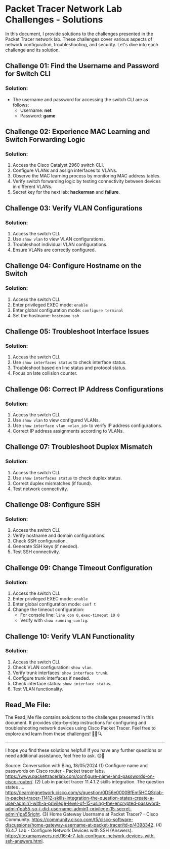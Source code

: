 # Packet Tracer Network Lab Challenges - Solutions

In this document, I provide solutions to the challenges presented in the Packet Tracer network lab. These challenges cover various aspects of network configuration, troubleshooting, and security. Let's dive into each challenge and its solution.

## Challenge 01: Find the Username and Password for Switch CLI

### Solution:
- The username and password for accessing the switch CLI are as follows:
    - Username: **net**
    - Password: **game**

## Challenge 02: Experience MAC Learning and Switch Forwarding Logic

### Solution:
1. Access the Cisco Catalyst 2960 switch CLI.
2. Configure VLANs and assign interfaces to VLANs.
3. Observe the MAC learning process by monitoring MAC address tables.
4. Verify switch forwarding logic by testing connectivity between devices in different VLANs.
5. Secret key for the next lab: **hackerman** and **failure**.

## Challenge 03: Verify VLAN Configurations

### Solution:
1. Access the switch CLI.
2. Use `show vlan` to view VLAN configurations.
3. Troubleshoot individual VLAN configurations.
4. Ensure VLANs are correctly configured.

## Challenge 04: Configure Hostname on the Switch

### Solution:
1. Access the switch CLI.
2. Enter privileged EXEC mode: `enable`
3. Enter global configuration mode: `configure terminal`
4. Set the hostname: `hostname ssh`

## Challenge 05: Troubleshoot Interface Issues

### Solution:
1. Access the switch CLI.
2. Use `show interfaces status` to check interface status.
3. Troubleshoot based on line status and protocol status.
4. Focus on late collision counter.

## Challenge 06: Correct IP Address Configurations

### Solution:
1. Access the switch CLI.
2. Use `show vlan` to view configured VLANs.
3. Use `show interface vlan <vlan_id>` to verify IP address configurations.
4. Correct IP address assignments according to VLANs.

## Challenge 07: Troubleshoot Duplex Mismatch

### Solution:
1. Access the switch CLI.
2. Use `show interfaces status` to check duplex status.
3. Correct duplex mismatches (if found).
4. Test network connectivity.

## Challenge 08: Configure SSH

### Solution:
1. Access the switch CLI.
2. Verify hostname and domain configurations.
3. Check SSH configuration.
4. Generate SSH keys (if needed).
5. Test SSH connectivity.

## Challenge 09: Change Timeout Configuration

### Solution:
1. Access the switch CLI.
2. Enter privileged EXEC mode: `enable`
3. Enter global configuration mode: `conf t`
4. Change the timeout configuration:
   - For console line: `line con 0`, `exec-timeout 10 0`
   - Verify with `show running-config`.

## Challenge 10: Verify VLAN Functionality

### Solution:
1. Access the switch CLI.
2. Check VLAN configuration: `show vlan`.
3. Verify trunk interfaces: `show interface trunk`.
4. Configure trunk interfaces if needed.
5. Check interface status: `show interface status`.
6. Test VLAN functionality.

## Read_Me File:

The Read_Me file contains solutions to the challenges presented in this document. It provides step-by-step instructions for configuring and troubleshooting network devices using Cisco Packet Tracer. Feel free to explore and learn from these challenges! 🚀🔧🔍

---
I hope you find these solutions helpful! If you have any further questions or need additional assistance, feel free to ask. 😊🌟

Source: Conversation with Bing, 18/05/2024
(1) Configure name and passwords on Cisco router - Packet tracer labs. https://www.packettracerlab.com/configure-name-and-passwords-on-cisco-router/.
(2) Lab in packet tracer 11.4.1.2 skills integration. The question states .... https://learningnetwork.cisco.com/s/question/0D56e0000BfEm5HCQS/lab-in-packet-tracer-11412-skills-integration-the-question-states-create-a-user-admin1-with-a-privilege-level-of-15-using-the-encrypted-password-admin1pa55-so-i-did-username-admin1-privilege-15-secret-admin1pa55right.
(3) Home Gateway Username at Packet Tracer? - Cisco Community. https://community.cisco.com/t5/cisco-software-discussions/home-gateway-username-at-packet-tracer/td-p/4398342.
(4) 16.4.7 Lab - Configure Network Devices with SSH (Answers). https://itexamanswers.net/16-4-7-lab-configure-network-devices-with-ssh-answers.html.
